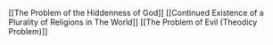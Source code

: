 [[The Problem of the Hiddenness of God]]
[[Continued Existence of a Plurality of Religions in The World]]
[[The Problem of Evil (Theodicy Problem)]]

